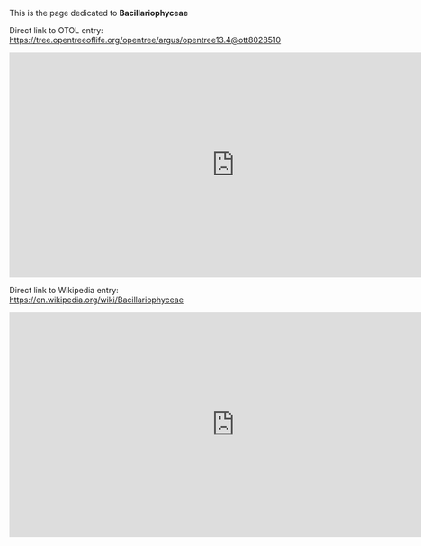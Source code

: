 This is the page dedicated to **Bacillariophyceae**


Direct link to OTOL entry: https://tree.opentreeoflife.org/opentree/argus/opentree13.4@ott8028510



<html>
    <body>
    <iframe src="https://tree.opentreeoflife.org/opentree/argus/opentree13.4@ott8028510"
    width="800" height="400" frameborder="0" allowfullscreen> </iframe>
    </body>
</html>
    


Direct link to Wikipedia entry: https://en.wikipedia.org/wiki/Bacillariophyceae



<html>
    <body>
    <iframe src="https://en.wikipedia.org/wiki/Bacillariophyceae"
    width="800" height="400" frameborder="0" allowfullscreen> </iframe>
    </body>
</html>
    
